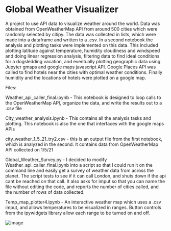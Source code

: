 # Global Weather Visualizer
A project to use API data to visualize weather around the world. 
Data was obtained from OpenWeatherMap API from around 500 cities which were randomly selected by citipy.
The data was collected in lists, which were made into a dataframe and written to a .csv. 
In a second notebook the analysis and plotting tasks were implemented on this data. This included 
plotting latitude against temperature, humidity cloudiness and windspeed and doing linear regression analysis,
filtering data to find ideal conditions for a dogsledding vacation, and eventually plotting geographic data using 
Jupyter gmaps and google maps javascript API. Google Places API was called to find hotels near the cities with optimal
weather conditions. Finally humidity and the locations of hotels were plotted on a google map. 

Files:

Weather_api_caller_final.ipynb - This notebook is designed to loop calls to the OpenWeatherMap API, organize the data, and
write the results out to a .csv file

City_weather_analysis.ipynb - This contains all the analysis tasks and plotting. This notebook is also the one that interfaces with 
the google maps APIs 


city_weather_1_5_21_try2.csv  - this is an output file from the first notebook, which is analyzed in the second. It contains data from OpenWeatherMap API
collected on 1/5/21

Global_Weather_Survey.py - I decided to modify Weather_api_caller_final.ipynb into a script so that I could run it on the command line and easily get a 
survey of weather data from across the planet. The script tests to see if it can call London, and shuts down if the api cant be reached on that call. It also asks
for imput so that you can name the file without editing the code, and reports the number of cities called, and the number of rows of data collected. 


Temp_map_plotter4.ipynb  - An interactive weather map which uses a .csv imput, and allows temperatures to be visualized in ranges. Button controls from the 
ipywidgets library allow each range to be turned on and off. 

![image](https://user-images.githubusercontent.com/72667310/110687537-9b04ae80-81ae-11eb-929c-5bac497a2b38.png)

